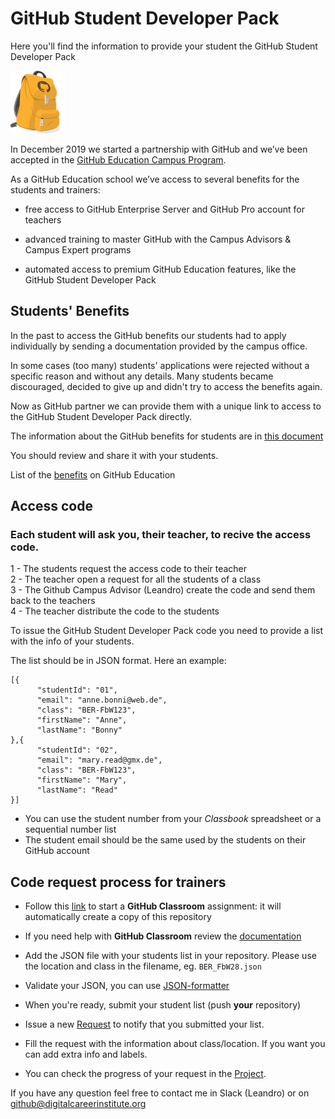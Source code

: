 # GitHub Student Developer Pack

Here you'll find the information to provide your student the GitHub Student Developer Pack

![GitHub Student Developer Pack](resources/ghdp.png "GitHub Student Developer Pack")


In December 2019 we started a partnership with GitHub and we’ve been accepted in the [GitHub Education Campus Program](https://education.github.com/schools).

As a GitHub Education school we’ve access to several benefits for the students and trainers:


- free access to GitHub Enterprise Server and GitHub Pro account for teachers

- advanced training to master GitHub with the Campus Advisors & Campus Expert programs

- automated access to premium GitHub Education features, like the GitHub Student Developer Pack

## Students' Benefits

In the past to access the GitHub benefits our students had to apply individually by sending a documentation provided by the campus office.

In some cases (too many) students' applications were rejected without a specific reason and without any details. Many students became discouraged, decided to give up and didn't try to access the benefits again.

Now as GitHub partner we can provide them with a unique link to access to the GitHub Student Developer Pack directly.

The information about the GitHub benefits for students are in [this document](resources/GitHubStudentDeveloperPack-Students.pdf)

You should review and share it with your students.

List of the [benefits](https://education.github.com/pack#offers) on GitHub Education


## Access code

### Each student will ask you, their teacher, to recive the access code. 

1 - The students request the access code to their teacher  
2 - The teacher open a request for all the students of a class  
3 - The Github Campus Advisor (Leandro) create the code and send them back to the teachers  
4 - The teacher distribute the code to the students 

To issue the GitHub Student Developer Pack code you need to provide a list with the info of your students.

The list should be in JSON format. Here an example:

```
[{
      "studentId": "01",
      "email": "anne.bonni@web.de",
      "class": "BER-FbW123",
      "firstName": "Anne",
      "lastName": "Bonny"
},{
      "studentId": "02",
      "email": "mary.read@gmx.de",
      "class": "BER-FbW123",
      "firstName": "Mary",
      "lastName": "Read"
}]
```

- You can use the student number from your *Classbook* spreadsheet or a sequential number list
- The student email should be the same used by the students on their GitHub account

## Code request process for trainers


- Follow this [link](https://classroom.github.com/a/ff3VkF_2)
to start a **GitHub Classroom** assignment: it will automatically create a copy of this repository

- If you need help with **GitHub Classroom** review the [documentation](https://classroom.github.com/help)

- Add the JSON file with your students list in your repository. Please use the location and class in the filename, eg. `BER_FbW28.json`

- Validate your JSON, you can use [JSON-formatter](https://jsonformatter.curiousconcept.com/)


- When you're ready, submit your student list (push **your** repository)

- Issue a new [Request](https://github.com/DCI-TechEd/GitHub-Student-Developer-Pack/issues/new/choose) to notify that you submitted your list.

- Fill the request with the information about class/location. If you want you can add extra info and labels.

- You can check the progress of your request in the [Project](https://github.com/DCI-TechEd/GitHub-Student-Developer-Pack/projects/1).



If you have any question feel free to contact me in Slack (Leandro) or on github@digitalcareerinstitute.org


